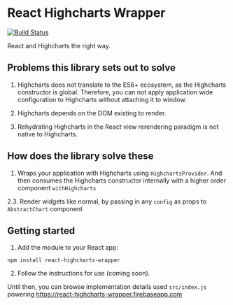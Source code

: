 # React Highcharts Wrapper

[![Build Status](https://travis-ci.org/beestripes/react-highcharts-wrapper.svg?branch=master&)](https://travis-ci.org/beestripes/react-highcharts-wrapper)

React and Highcharts the right way.


## Problems this library sets out to solve

1. Highcharts does not translate to the ES6+ ecosystem, as the Highcharts constructor is global. Therefore, you can not apply application wide configuration to Highcharts without attaching it to window.

2. Highcharts depends on the DOM existing to render.

3. Rehydrating Highcharts in the React view rerendering paradigm is not native to Highcharts. 


## How does the library solve these 

1. Wraps your application with Highcharts using `HighchartsProvider`.
   And then consumes the Highcharts constructor internally with a higher order component `withHighcharts`

2.3. Render widgets like normal, by passing in any `config` as props to `AbstractChart` component


## Getting started

1. Add the module to your React app:

`npm install react-highcharts-wrapper`


2. Follow the instructions for use (coming soon).

Until then, you can browse implementation details used `src/index.js` powering https://react-highcharts-wrapper.firebaseapp.com
